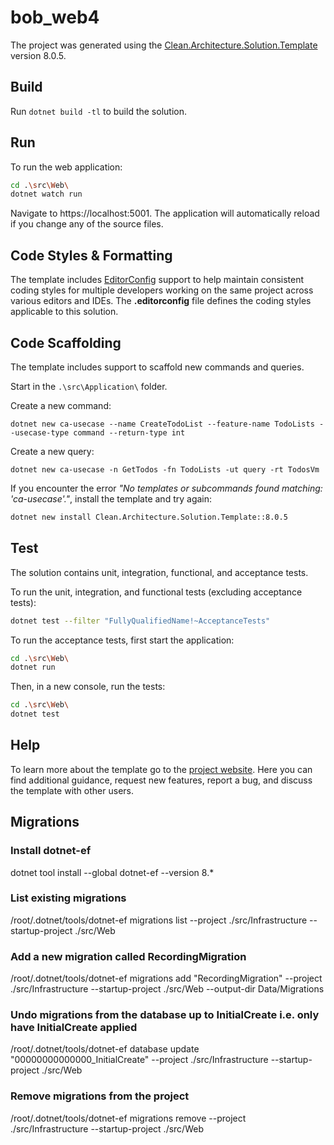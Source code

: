 ﻿# bob_web4

The project was generated using the [Clean.Architecture.Solution.Template](https://github.com/jasontaylordev/CleanArchitecture) version 8.0.5.

## Build

Run `dotnet build -tl` to build the solution.

## Run

To run the web application:

```bash
cd .\src\Web\
dotnet watch run
```

Navigate to https://localhost:5001. The application will automatically reload if you change any of the source files.

## Code Styles & Formatting

The template includes [EditorConfig](https://editorconfig.org/) support to help maintain consistent coding styles for multiple developers working on the same project across various editors and IDEs. The **.editorconfig** file defines the coding styles applicable to this solution.

## Code Scaffolding

The template includes support to scaffold new commands and queries.

Start in the `.\src\Application\` folder.

Create a new command:

```
dotnet new ca-usecase --name CreateTodoList --feature-name TodoLists --usecase-type command --return-type int
```

Create a new query:

```
dotnet new ca-usecase -n GetTodos -fn TodoLists -ut query -rt TodosVm
```

If you encounter the error *"No templates or subcommands found matching: 'ca-usecase'."*, install the template and try again:

```bash
dotnet new install Clean.Architecture.Solution.Template::8.0.5
```

## Test

The solution contains unit, integration, functional, and acceptance tests.

To run the unit, integration, and functional tests (excluding acceptance tests):
```bash
dotnet test --filter "FullyQualifiedName!~AcceptanceTests"
```

To run the acceptance tests, first start the application:

```bash
cd .\src\Web\
dotnet run
```

Then, in a new console, run the tests:
```bash
cd .\src\Web\
dotnet test
```

## Help
To learn more about the template go to the [project website](https://github.com/jasontaylordev/CleanArchitecture). Here you can find additional guidance, request new features, report a bug, and discuss the template with other users.


## Migrations

### Install dotnet-ef
dotnet tool install --global dotnet-ef --version 8.*

### List existing migrations
/root/.dotnet/tools/dotnet-ef migrations list --project ./src/Infrastructure --startup-project ./src/Web

### Add a new migration called RecordingMigration
/root/.dotnet/tools/dotnet-ef migrations add "RecordingMigration" --project ./src/Infrastructure --startup-project ./src/Web --output-dir Data/Migrations

### Undo migrations from the database up to InitialCreate i.e. only have InitialCreate applied
/root/.dotnet/tools/dotnet-ef database update "00000000000000_InitialCreate" --project ./src/Infrastructure --startup-
project ./src/Web

### Remove migrations from the project
/root/.dotnet/tools/dotnet-ef migrations remove --project ./src/Infrastructure --startup-project ./src/Web